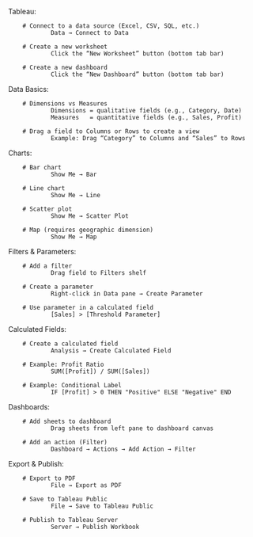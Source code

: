 Tableau:

        # Connect to a data source (Excel, CSV, SQL, etc.)
                Data → Connect to Data

        # Create a new worksheet
                Click the “New Worksheet” button (bottom tab bar)

        # Create a new dashboard
                Click the “New Dashboard” button (bottom tab bar)

Data Basics:

        # Dimensions vs Measures
                Dimensions = qualitative fields (e.g., Category, Date)
                Measures   = quantitative fields (e.g., Sales, Profit)

        # Drag a field to Columns or Rows to create a view
                Example: Drag “Category” to Columns and “Sales” to Rows

Charts:

        # Bar chart
                Show Me → Bar

        # Line chart
                Show Me → Line

        # Scatter plot
                Show Me → Scatter Plot

        # Map (requires geographic dimension)
                Show Me → Map

Filters & Parameters:

        # Add a filter
                Drag field to Filters shelf

        # Create a parameter
                Right-click in Data pane → Create Parameter

        # Use parameter in a calculated field
                [Sales] > [Threshold Parameter]

Calculated Fields:

        # Create a calculated field
                Analysis → Create Calculated Field

        # Example: Profit Ratio
                SUM([Profit]) / SUM([Sales])

        # Example: Conditional Label
                IF [Profit] > 0 THEN "Positive" ELSE "Negative" END

Dashboards:

        # Add sheets to dashboard
                Drag sheets from left pane to dashboard canvas

        # Add an action (Filter)
                Dashboard → Actions → Add Action → Filter

Export & Publish:

        # Export to PDF
                File → Export as PDF

        # Save to Tableau Public
                File → Save to Tableau Public

        # Publish to Tableau Server
                Server → Publish Workbook
